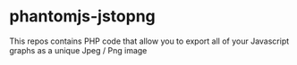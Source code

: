 phantomjs-jstopng
=================

This repos contains PHP code that allow you to export all of your Javascript graphs as a unique Jpeg / Png image
